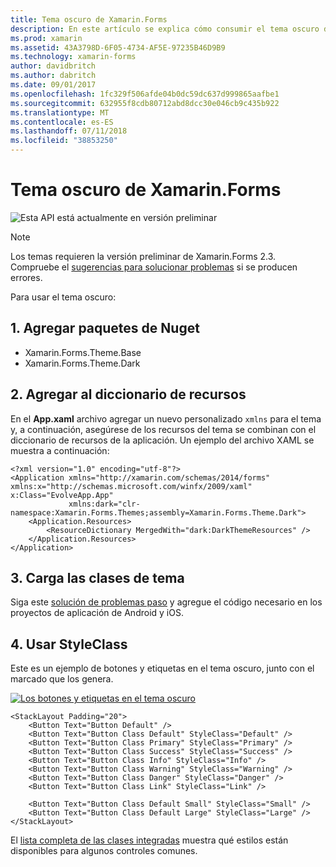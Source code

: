 ```yaml
---
title: Tema oscuro de Xamarin.Forms
description: En este artículo se explica cómo consumir el tema oscuro de Xamarin.Forms en una aplicación.
ms.prod: xamarin
ms.assetid: 43A3798D-6F05-4734-AF5E-97235B46D9B9
ms.technology: xamarin-forms
author: davidbritch
ms.author: dabritch
ms.date: 09/01/2017
ms.openlocfilehash: 1fc329f506afde04b0dc59dc637d999865aafbe1
ms.sourcegitcommit: 632955f8cdb80712abd8dcc30e046cb9c435b922
ms.translationtype: MT
ms.contentlocale: es-ES
ms.lasthandoff: 07/11/2018
ms.locfileid: "38853250"
---
```

# <a name="xamarinforms-dark-theme"></a>Tema oscuro de Xamarin.Forms

![](~/media/shared/preview.png "Esta API está actualmente en versión preliminar")

> [!NOTE]
> Los temas requieren la versión preliminar de Xamarin.Forms 2.3. Compruebe el [sugerencias para solucionar problemas](~/xamarin-forms/user-interface/themes/index.md) si se producen errores.

Para usar el tema oscuro:

## <a name="1-add-nuget-packages"></a>1. Agregar paquetes de Nuget

* Xamarin.Forms.Theme.Base
* Xamarin.Forms.Theme.Dark

## <a name="2-add-to-the-resource-dictionary"></a>2. Agregar al diccionario de recursos

En el **App.xaml** archivo agregar un nuevo personalizado `xmlns` para el tema y, a continuación, asegúrese de los recursos del tema se combinan con el diccionario de recursos de la aplicación.
Un ejemplo del archivo XAML se muestra a continuación:

```xaml
<?xml version="1.0" encoding="utf-8"?>
<Application xmlns="http://xamarin.com/schemas/2014/forms" xmlns:x="http://schemas.microsoft.com/winfx/2009/xaml" x:Class="EvolveApp.App"
             xmlns:dark="clr-namespace:Xamarin.Forms.Themes;assembly=Xamarin.Forms.Theme.Dark">
    <Application.Resources>
        <ResourceDictionary MergedWith="dark:DarkThemeResources" />
    </Application.Resources>
</Application>
```

## <a name="3-load-theme-classes"></a>3. Carga las clases de tema

Siga este [solución de problemas paso](~/xamarin-forms/user-interface/themes/index.md) y agregue el código necesario en los proyectos de aplicación de Android y iOS.

## <a name="4-use-styleclass"></a>4. Usar StyleClass

Este es un ejemplo de botones y etiquetas en el tema oscuro, junto con el marcado que los genera.

[![](dark-images/dark-theme-sml.png "Los botones y etiquetas en el tema oscuro")](dark-images/dark-theme.png#lightbox "botones y etiquetas en el tema oscuro")

```xaml
<StackLayout Padding="20">
    <Button Text="Button Default" />
    <Button Text="Button Class Default" StyleClass="Default" />
    <Button Text="Button Class Primary" StyleClass="Primary" />
    <Button Text="Button Class Success" StyleClass="Success" />
    <Button Text="Button Class Info" StyleClass="Info" />
    <Button Text="Button Class Warning" StyleClass="Warning" />
    <Button Text="Button Class Danger" StyleClass="Danger" />
    <Button Text="Button Class Link" StyleClass="Link" />

    <Button Text="Button Class Default Small" StyleClass="Small" />
    <Button Text="Button Class Default Large" StyleClass="Large" />
</StackLayout>
```

El [lista completa de las clases integradas](~/xamarin-forms/user-interface/themes/index.md) muestra qué estilos están disponibles para algunos controles comunes.
